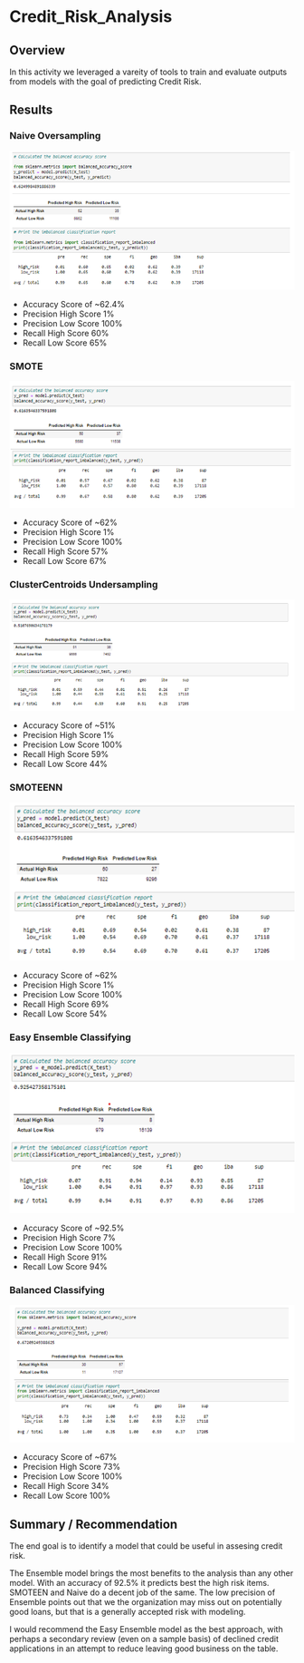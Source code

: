 # Credit_Risk_Analysis

## Overview
In this activity we leveraged a vareity of tools to train and evaluate outputs from models with the goal of predicting Credit Risk.

## Results

### Naive Oversampling

![Naive Oversampling](https://github.com/madrivers/Credit_Risk_Analysis/blob/main/Resources/Naive%20Over.png)

- Accuracy Score of ~62.4%
- Precision High Score 1%
- Precision Low Score 100%
- Recall High Score 60%
- Recall Low Score 65%


### SMOTE 
![SMOTE](https://github.com/madrivers/Credit_Risk_Analysis/blob/main/Resources/Smote.png)

- Accuracy Score of ~62%
- Precision High Score 1%
- Precision Low Score 100%
- Recall High Score 57%
- Recall Low Score 67%
 
### ClusterCentroids Undersampling
![CC Under Sampling](https://github.com/madrivers/Credit_Risk_Analysis/blob/main/Resources/Under%20S.png)

- Accuracy Score of ~51%
- Precision High Score 1%
- Precision Low Score 100%
- Recall High Score 59%
- Recall Low Score 44%

### SMOTEENN
![SMOTEENN](https://github.com/madrivers/Credit_Risk_Analysis/blob/main/Resources/Smoteen.png)

- Accuracy Score of ~62%
- Precision High Score 1%
- Precision Low Score 100%
- Recall High Score 69%
- Recall Low Score 54%

### Easy Ensemble Classifying
![Easy Ensemble](https://github.com/madrivers/Credit_Risk_Analysis/blob/main/Resources/East%20Ebsemble.png)

- Accuracy Score of ~92.5%
- Precision High Score 7%
- Precision Low Score 100%
- Recall High Score 91%
- Recall Low Score 94%

### Balanced Classifying
![Balanced](https://github.com/madrivers/Credit_Risk_Analysis/blob/main/Resources/Balanced%20Forest.png)

- Accuracy Score of ~67%
- Precision High Score 73%
- Precision Low Score 100%
- Recall High Score 34%
- Recall Low Score 100%

## Summary / Recommendation
The end goal is to identify a model that could be useful in assesing credit risk.

The Ensemble model brings the most benefits to the analysis than any other model.  With an accuracy of 92.5% it predicts best the high risk items.  SMOTEEN and Naive do a decent job of the same.  The low precision of Ensemble points out that we the organization may miss out on potentially good loans, but that is a generally accepted risk with modeling.

I would recommend the Easy Ensemble model as the best approach, with perhaps a secondary review (even on a sample basis) of declined credit applications in an attempt to reduce leaving good business on the table.
